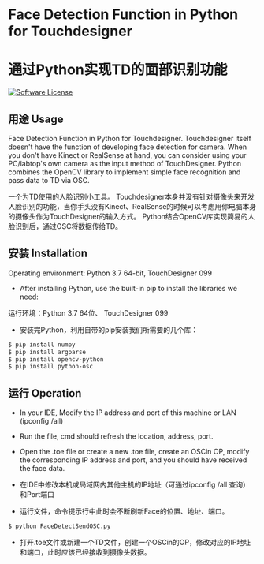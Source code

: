 # Face Detection Function in Python for Touchdesigner
# 通过Python实现TD的面部识别功能

[![Software License](https://img.shields.io/badge/license-MIT-brightgreen.svg)](LICENSE)

## 用途 Usage

Face Detection Function in Python for Touchdesigner.
Touchdesigner itself doesn't have the function of developing face detection for camera.
When you don't have Kinect or RealSense at hand, you can consider using your PC/labtop's own camera as the input method of TouchDesigner.
Python combines the OpenCV library to implement simple face recognition and pass data to TD via OSC.

一个为TD使用的人脸识别小工具。
Touchdesigner本身并没有针对摄像头来开发人脸识别的功能，当你手头没有Kinect、RealSense的时候可以考虑用你电脑本身的摄像头作为TouchDesigner的输入方式。
Python结合OpenCV库实现简易的人脸识别后，通过OSC将数据传给TD。

## 安装 Installation

Operating environment: Python 3.7 64-bit, TouchDesigner 099
* After installing Python, use the built-in pip to install the libraries we need:

运行环境：Python 3.7 64位、 TouchDesigner 099
* 安装完Python，利用自带的pip安装我们所需要的几个库：

```bash
$ pip install numpy
$ pip install argparse
$ pip install opencv-python
$ pip install python-osc
```

## 运行 Operation

* In your IDE, Modify the IP address and port of this machine or LAN (ipconfig /all)
* Run the file, cmd should refresh the location, address, port.
* Open the .toe file or create a new .toe file, create an OSCin OP, modify the corresponding IP address and port, and you should have received the face data.


* 在IDE中修改本机或局域网内其他主机的IP地址（可通过ipconfig /all 查询）和Port端口
* 运行文件，命令提示行中此时会不断刷新Face的位置、地址、端口。
```bash
$ python FaceDetectSendOSC.py
```
* 打开.toe文件或新建一个TD文件，创建一个OSCin的OP，修改对应的IP地址和端口，此时应该已经接收到摄像头数据。
